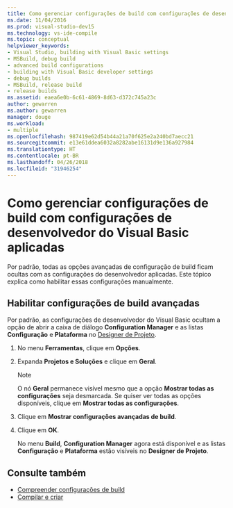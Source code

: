 ```yaml
---
title: Como gerenciar configurações de build com configurações de desenvolvedor do Visual Basic aplicadas
ms.date: 11/04/2016
ms.prod: visual-studio-dev15
ms.technology: vs-ide-compile
ms.topic: conceptual
helpviewer_keywords:
- Visual Studio, building with Visual Basic settings
- MSBuild, debug build
- advanced build configurations
- building with Visual Basic developer settings
- debug builds
- MSBuild, release build
- release builds
ms.assetid: eaea6e0b-6c61-4869-8d63-d372c745a23c
author: gewarren
ms.author: gewarren
manager: douge
ms.workload:
- multiple
ms.openlocfilehash: 987419e62d54b44a21a70f625e2a240bd7aecc21
ms.sourcegitcommit: e13e61ddea6032a8282abe16131d9e136a927984
ms.translationtype: HT
ms.contentlocale: pt-BR
ms.lasthandoff: 04/26/2018
ms.locfileid: "31946254"
---
```

# <a name="how-to-manage-build-configurations-with-visual-basic-developer-settings-applied"></a>Como gerenciar configurações de build com configurações de desenvolvedor do Visual Basic aplicadas

Por padrão, todas as opções avançadas de configuração de build ficam ocultas com as configurações do desenvolvedor aplicadas. Este tópico explica como habilitar essas configurações manualmente.

## <a name="enable-advanced-build-configurations"></a>Habilitar configurações de build avançadas

Por padrão, as configurações de desenvolvedor do Visual Basic ocultam a opção de abrir a caixa de diálogo **Configuration Manager** e as listas **Configuração** e **Plataforma** no [Designer de Projeto](..//ide/reference/application-page-project-designer-visual-basic.md).

1.  No menu **Ferramentas**, clique em **Opções**.

2.  Expanda **Projetos e Soluções** e clique em **Geral**.

    > [!NOTE]
    > O nó **Geral** permanece visível mesmo que a opção **Mostrar todas as configurações** seja desmarcada. Se quiser ver todas as opções disponíveis, clique em **Mostrar todas as configurações**.

3.  Clique em **Mostrar configurações avançadas de build**.

4.  Clique em **OK**.

     No menu **Build**, **Configuration Manager** agora está disponível e as listas **Configuração** e **Plataforma** estão visíveis no **Designer de Projeto**.

## <a name="see-also"></a>Consulte também

- [Compreender configurações de build](../ide/understanding-build-configurations.md)
- [Compilar e criar](../ide/compiling-and-building-in-visual-studio.md)